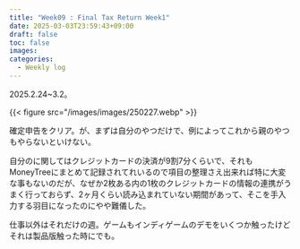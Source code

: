 ```yaml
---
title: "Week09 : Final Tax Return Week1"
date: 2025-03-03T23:59:43+09:00
draft: false
toc: false
images:
categories:
  - Weekly log
---
```


2025.2.24~3.2。

{{< figure src="/images/images/250227.webp" >}}

<!--more-->

確定申告をクリア。が、まずは自分のやつだけで、例によってこれから親のやつもやらないといけない。

自分のに関してはクレジットカードの決済が9割7分くらいで、それもMoneyTreeにまとめて記録されてれいるので項目の整理さえ出来れば特に大変な事もないのだが、なぜか2枚ある内の1枚のクレジットカードの情報の連携がうまく行っておらず、2ヶ月くらい読み込まれていない期間があって、そこを手入力する羽目になったのにやや難儀した。

仕事以外はそれだけの週。ゲームもインディゲームのデモをいくつか触ったけどそれは製品版触った時にでも。

